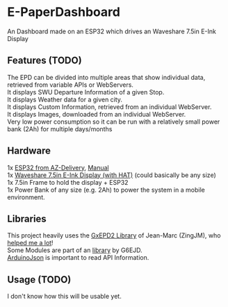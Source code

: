 # E-PaperDashboard
An Dashboard made on an ESP32 which drives an Waveshare 7.5in E-Ink Display

## Features (TODO)
The EPD can be divided into multiple areas that show individual data, retrieved from variable APIs or WebServers.  
It displays SWU Departure Information of a given Stop.  
It displays Weather data for a given city.  
It displays Custom Information, retrieved from an individual WebServer.  
It displays Images, downloaded from an individual WebServer.  
Very low power consumption so it can be run with a relatively small power bank (2Ah) for multiple days/months

## Hardware
1x [ESP32 from AZ-Delivery](https://www.az-delivery.de/products/esp32-developmentboard), [Manual](https://www.az-delivery.de/a/downloads/-/9f1e739bd625deb8/134823a6ab91089f)  
1x [Waveshare 7.5in E-Ink Display (with HAT)](https://www.waveshare.com/7.5inch-e-paper-hat.htm) (could basically be any size)  
1x 7.5in Frame to hold the display + ESP32  
1x Power Bank of any size (e.g. 2Ah) to power the system in a mobile environment.

## Libraries
This project heavily uses the [GxEPD2 Library](https://github.com/ZinggJM/GxEPD2) of Jean-Marc (ZingJM), who [helped me a lot](https://forum.arduino.cc/t/waveshare-e-paper-display-hat-not-working-with-esp32-dev-kit-c-v2/1064415)!  
Some Modules are part of an [library](https://github.com/G6EJD/ESP32-e-Paper-Weather-Display) by G6EJD.  
[ArduinoJson](https://arduinojson.org) is important to read API Information.

## Usage (TODO)
I don't know how this will be usable yet.
